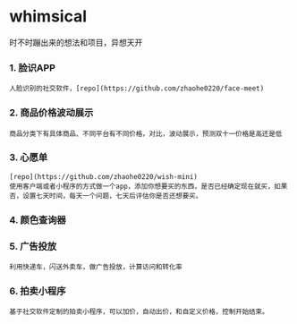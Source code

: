 # whimsical
时不时蹦出来的想法和项目，异想天开

### 1. 脸识APP
    人脸识别的社交软件，[repo](https://github.com/zhaohe0220/face-meet)
### 2. 商品价格波动展示
    商品分类下有具体商品、不同平台有不同价格，对比，波动展示，预测双十一价格是高还是低
### 3. 心愿单
    [repo](https://github.com/zhaohe0220/wish-mini)
    使用客户端或者小程序的方式做一个app，添加你想要买的东西，是否已经确定现在就买，如果否，设置七天时间，每天一个问题，七天后评估你是否还想要买。
### 4. 颜色查询器
### 5. 广告投放
    利用快递车，闪送外卖车，做广告投放，计算访问和转化率
### 6. 拍卖小程序
    基于社交软件定制的拍卖小程序，可以加价，自动出价，和自定义价格，控制开始结束。
